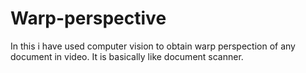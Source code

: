 # Warp-perspective
In this i have used computer vision to obtain warp perspection of any document in video. It is basically like document scanner. 
